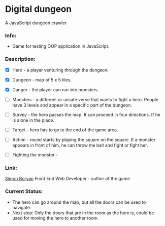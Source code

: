 # Digital dungeon

A JavaScript dungeon crawler

### Info:

- Game for testing OOP application in JavaScript.

### Description:


- [x] Hero - a player venturing through the dungeon.

- [x] Dungeon - map of 5 x 5 tiles.

- [x] Danger - the player can run into monsters.

- [ ] Monsters - a different or unsafe verve that wants to fight a hero. People have 3 levels and appear in a specific part of the dungeon.

- [ ] Survey - the hero passes the map. It can proceed in four directions. If he is alone in the place.

- [ ] Target - hero has to go to the end of the game area.

- [ ] Action - round starts by playing the square on the square. If a monster appears in front of him, he can throw me bait and fight or fight her.

- [ ] Fighting the monster -

### Link:

[Simon Buryan](http://www.simonburyan.cz)
Front End Web Developer - author of the game

### Current Status:

- The hero can go around the map, but all the doors can be used to navigate.
- Next step: Only the doors that are in the room as the hero is, could be used for moving the hero to another room.
